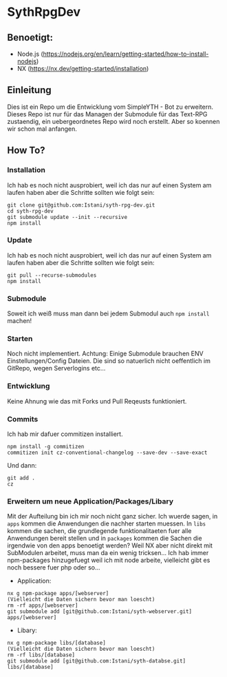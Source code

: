 # SythRpgDev

## Benoetigt:
- Node.js (https://nodejs.org/en/learn/getting-started/how-to-install-nodejs)
- NX (https://nx.dev/getting-started/installation)

## Einleitung
Dies ist ein Repo um die Entwicklung vom SimpleYTH - Bot zu erweitern.
Dieses Repo ist nur für das Managen der Submodule für das Text-RPG zustaendig, ein uebergeordnetes Repo wird noch erstellt.
Aber so koennen wir schon mal anfangen.

## How To?
### Installation
Ich hab es noch nicht ausprobiert, weil ich das nur auf einen System am laufen haben aber die Schritte sollten wie folgt sein:
```
git clone git@github.com:Istani/syth-rpg-dev.git
cd syth-rpg-dev
git submodule update --init --recursive
npm install
```

### Update
Ich hab es noch nicht ausprobiert, weil ich das nur auf einen System am laufen haben aber die Schritte sollten wie folgt sein:
```
git pull --recurse-submodules
npm install
```

### Submodule
Soweit ich weiß muss man dann bei jedem Submodul auch ```npm install``` machen!

### Starten
Noch nicht implementiert.
Achtung: 
Einige Submodule brauchen ENV Einstellungen/Config Dateien.
Die sind so natuerlich nicht oeffentlich im GitRepo, wegen Serverlogins etc...

### Entwicklung
Keine Ahnung wie das mit Forks und Pull Reqeusts funktioniert.

### Commits
Ich hab mir dafuer commitizen installiert.
``` (Ich glaube den zweiten Schritt muss man je Repo machen)
npm install -g commitizen
commitizen init cz-conventional-changelog --save-dev --save-exact 
```


Und dann:
```
git add .
cz
```

### Erweitern um neue Application/Packages/Libary
Mit der Aufteilung bin ich mir noch nicht ganz sicher. Ich wuerde sagen, in `apps` kommen die Anwendungen die nachher starten muessen. In `libs` kommen die sachen, die grundlegende funktionalitaeten fuer alle Anwendungen bereit stellen und in `packages` kommen die Sachen die irgendwie von den apps benoetigt werden?
Weil NX aber nicht direkt mit SubModulen arbeitet, muss man da ein wenig tricksen... Ich hab immer npm-packages hinzugefuegt weil ich mit node arbeite, vielleicht gibt es noch bessere fuer php oder so...

- Application:
```
nx g npm-package apps/[webserver]
(Vielleicht die Daten sichern bevor man loescht)
rm -rf apps/[webserver]
git submodule add [git@github.com:Istani/syth-webserver.git] apps/[webserver]
```

- Libary:
```
nx g npm-package libs/[database]
(Vielleicht die Daten sichern bevor man loescht)
rm -rf libs/[database]
git submodule add [git@github.com:Istani/syth-databse.git] libs/[database]
```


